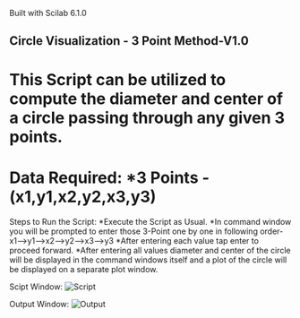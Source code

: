 Built with Scilab 6.1.0

Circle Visualization - 3 Point Method-V1.0
------------------------------------------------------------------
This Script can be utilized to compute the diameter and center of a circle
passing through any given 3 points.
==================================================================
Data Required:
*3 Points - (x1,y1,x2,y2,x3,y3)
==================================================================
Steps to Run the Script:
*Execute the Script as Usual.
*In command window you will be prompted to enter those 3-Point one by one in
following order- x1-->y1-->x2-->y2-->x3-->y3
*After entering each value tap enter to proceed forward.
*After entering all values diameter and center of the circle will be displayed
in the command windows itself and a plot of the circle will be displayed on a
separate plot window.

Scipt Window:
![Script](https://user-images.githubusercontent.com/35322637/114135675-395b6f80-9927-11eb-9917-30e70bc52b18.png)

Output Window:
![Output](https://user-images.githubusercontent.com/35322637/114135720-49734f00-9927-11eb-80f1-fb51ae4c5f00.png)
